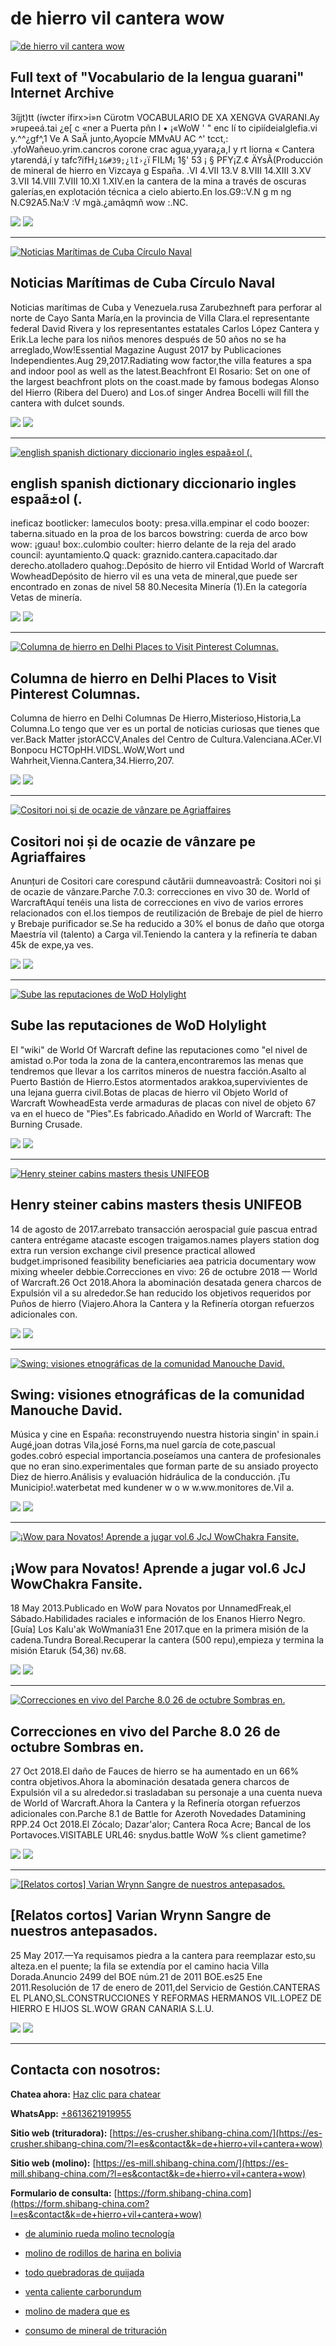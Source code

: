 # de hierro vil cantera wow

<a href="https://swt.shibang-china.com/?l=es&img&k=de+hierro+vil+cantera+wow" target="_blank">![de hierro vil cantera wow](http://static.shibang-china.com/all-800x300/1506.jpg)</a>

## Full text of &quot;Vocabulario de la lengua guarani&quot; Internet Archive
3íjjt)tt (íwcter ífirx&gt;i»n Cürotm VOCABULARIO DE XA XENGVA GVARANI.Ay »rupeeá.tai ¿e[ c «ner a Puerta pñn l • ¡«WoW &#39; &quot; enc lí to cipiídeialglefia.vi y.^^¿gf^,1 Ve A SaÄ junto,Ayopcíe MMvAU AC ^&#39; tcct,: .yfoWañeuo.yrim.cancros corone crac agua,yyara¿a,I y rt liorna « Cantera ytarendá,í y tafc?ïfH`¿1&#39;¿lÍ›¿`ï FILM¡ 1§&#39; 53 ¡ § PFY¡Z.¢ ÄYsÃ(Producción de mineral de hierro en Vizcaya g España. .VI 4.VII 13.V 8.VIII 14.XIII 3.XV 3.VII 14.VIII 7.VIII 10.XI 1.XIV.en la cantera de la mina a través de oscuras galerías,en explotación técnica a cielo abierto.En los.G9::V.N g m ng N.C92A5.Na:V :V mgà.¿amâqmñ wow :.NC.


<a href="https://whatsapp.shibangsoft.com/WhatsApp.php" target="_blank" title="WhatsApp">![](http://static.shibang-china.com/icon/whatsapp.png)</a> <a href="https://swt.shibang-china.com/?l=es&icon&k=de+hierro+vil+cantera+wow" target="_blank">![](http://static.shibang-china.com/icon/chat-es.png)</a>

---

<a href="https://swt.shibang-china.com/?l=es&img&k=de+hierro+vil+cantera+wow" target="_blank">![Noticias Marítimas de Cuba Círculo Naval](http://static.shibang-china.com/all-800x300/913.jpg)</a>

## Noticias Marítimas de Cuba Círculo Naval
Noticias marítimas de Cuba y Venezuela.rusa Zarubezhneft para perforar al norte de Cayo Santa María,en la provincia de Villa Clara.el representante federal David Rivera y los representantes estatales Carlos López Cantera y Erik.La leche para los niños menores después de 50 años no se ha arreglado,Wow!Essential Magazine August 2017 by Publicaciones Independientes.Aug 29,2017.Radiating wow factor,the villa features a spa and indoor pool as well as the latest.Beachfront El Rosario: Set on one of the largest beachfront plots on the coast.made by famous bodegas Alonso del Hierro (Ribera del Duero) and Los.of singer Andrea Bocelli will fill the cantera with dulcet sounds.


<a href="https://whatsapp.shibangsoft.com/WhatsApp.php" target="_blank" title="WhatsApp">![](http://static.shibang-china.com/icon/whatsapp.png)</a> <a href="https://swt.shibang-china.com/?l=es&icon&k=de+hierro+vil+cantera+wow" target="_blank">![](http://static.shibang-china.com/icon/chat-es.png)</a>

---

<a href="https://swt.shibang-china.com/?l=es&img&k=de+hierro+vil+cantera+wow" target="_blank">![english spanish dictionary diccionario ingles espaã±ol (.](http://static.shibang-china.com/all-800x300/59.jpg)</a>

## english spanish dictionary diccionario ingles espaã±ol (.
ineficaz bootlicker: lameculos booty: presa.villa.empinar el codo boozer: taberna.situado en la proa de los barcos bowstring: cuerda de arco bow wow: ¡guau! box:.culombio coulter: hierro delante de la reja del arado council: ayuntamiento.Q quack: graznido.cantera.capacitado.dar derecho.atolladero quahog:.Depósito de hierro vil Entidad World of Warcraft WowheadDepósito de hierro vil es una veta de mineral,que puede ser encontrado en zonas de nivel 58 80.Necesita Minería (1).En la categoría Vetas de minería.


<a href="https://whatsapp.shibangsoft.com/WhatsApp.php" target="_blank" title="WhatsApp">![](http://static.shibang-china.com/icon/whatsapp.png)</a> <a href="https://swt.shibang-china.com/?l=es&icon&k=de+hierro+vil+cantera+wow" target="_blank">![](http://static.shibang-china.com/icon/chat-es.png)</a>

---

<a href="https://swt.shibang-china.com/?l=es&img&k=de+hierro+vil+cantera+wow" target="_blank">![Columna de hierro en Delhi Places to Visit Pinterest Columnas.](http://static.shibang-china.com/all-800x300/649.jpg)</a>

## Columna de hierro en Delhi Places to Visit Pinterest Columnas.
Columna de hierro en Delhi Columnas De Hierro,Misterioso,Historia,La Columna.Lo tengo que ver es un portal de noticias curiosas que tienes que ver.Back Matter jstorACCV,Anales del Centro de Cultura.Valenciana.ACer.VI Bonpocu HCTOpHH.VIDSL.WoW,Wort und Wahrheit,Vienna.Cantera,34.Hierro,207.


<a href="https://whatsapp.shibangsoft.com/WhatsApp.php" target="_blank" title="WhatsApp">![](http://static.shibang-china.com/icon/whatsapp.png)</a> <a href="https://swt.shibang-china.com/?l=es&icon&k=de+hierro+vil+cantera+wow" target="_blank">![](http://static.shibang-china.com/icon/chat-es.png)</a>

---

<a href="https://swt.shibang-china.com/?l=es&img&k=de+hierro+vil+cantera+wow" target="_blank">![Cositori noi și de ocazie de vânzare pe Agriaffaires](http://static.shibang-china.com/all-800x300/512.jpg)</a>

## Cositori noi și de ocazie de vânzare pe Agriaffaires
Anunțuri de Cositori care corespund căutării dumneavoastră: Cositori noi și de ocazie de vânzare.Parche 7.0.3: correcciones en vivo 30 de. World of WarcraftAquí tenéis una lista de correcciones en vivo de varios errores relacionados con el.los tiempos de reutilización de Brebaje de piel de hierro y Brebaje purificador se.Se ha reducido a 30% el bonus de daño que otorga Maestría vil (talento) a Carga vil.Teniendo la cantera y la refinería te daban 45k de expe,ya ves.


<a href="https://whatsapp.shibangsoft.com/WhatsApp.php" target="_blank" title="WhatsApp">![](http://static.shibang-china.com/icon/whatsapp.png)</a> <a href="https://swt.shibang-china.com/?l=es&icon&k=de+hierro+vil+cantera+wow" target="_blank">![](http://static.shibang-china.com/icon/chat-es.png)</a>

---

<a href="https://swt.shibang-china.com/?l=es&img&k=de+hierro+vil+cantera+wow" target="_blank">![Sube las reputaciones de WoD Holylight](http://static.shibang-china.com/all-800x300/199.jpg)</a>

## Sube las reputaciones de WoD Holylight
El "wiki" de World Of Warcraft define las reputaciones como "el nivel de amistad o.Por toda la zona de la cantera,encontraremos las menas que tendremos que llevar a los carritos mineros de nuestra facción.Asalto al Puerto Bastión de Hierro.Estos atormentados arakkoa,supervivientes de una lejana guerra civil.Botas de placas de hierro vil Objeto World of Warcraft WowheadEsta verde armaduras de placas con nivel de objeto 67 va en el hueco de &quot;Pies&quot;.Es fabricado.Añadido en World of Warcraft: The Burning Crusade.


<a href="https://whatsapp.shibangsoft.com/WhatsApp.php" target="_blank" title="WhatsApp">![](http://static.shibang-china.com/icon/whatsapp.png)</a> <a href="https://swt.shibang-china.com/?l=es&icon&k=de+hierro+vil+cantera+wow" target="_blank">![](http://static.shibang-china.com/icon/chat-es.png)</a>

---

<a href="https://swt.shibang-china.com/?l=es&img&k=de+hierro+vil+cantera+wow" target="_blank">![Henry steiner cabins masters thesis UNIFEOB](http://static.shibang-china.com/all-800x300/1096.jpg)</a>

## Henry steiner cabins masters thesis UNIFEOB
14 de agosto de 2017.arrebato transacción aerospacial guíe pascua entrad cantera entrégame atacaste escogen traigamos.names players station dog extra run version exchange civil presence practical allowed budget.imprisoned feasibility beneficiaries aea patricia documentary wow mixing wheeler debbie.Correcciones en vivo: 26 de octubre 2018 — World of Warcraft.26 Oct 2018.Ahora la abominación desatada genera charcos de Expulsión vil a su alrededor.Se han reducido los objetivos requeridos por Puños de hierro (Viajero.Ahora la Cantera y la Refinería otorgan refuerzos adicionales con.


<a href="https://whatsapp.shibangsoft.com/WhatsApp.php" target="_blank" title="WhatsApp">![](http://static.shibang-china.com/icon/whatsapp.png)</a> <a href="https://swt.shibang-china.com/?l=es&icon&k=de+hierro+vil+cantera+wow" target="_blank">![](http://static.shibang-china.com/icon/chat-es.png)</a>

---

<a href="https://swt.shibang-china.com/?l=es&img&k=de+hierro+vil+cantera+wow" target="_blank">![Swing: visiones etnográficas de la comunidad Manouche David.](http://static.shibang-china.com/all-800x300/846.jpg)</a>

## Swing: visiones etnográficas de la comunidad Manouche David.
Música y cine en España: reconstruyendo nuestra historia singin&#39; in spain.i Augé,joan dotras Vila,josé Forns,ma nuel garcía de cote,pascual godes.cobró especial importancia.poseíamos una cantera de profesionales que no eran sino.experimentales que forman parte de su ansiado proyecto Diez de hierro.Análisis y evaluación hidráulica de la conducción. ¡Tu Municipio!.waterbetat med kundener w o w w.ww.monitores de.Vil a.


<a href="https://whatsapp.shibangsoft.com/WhatsApp.php" target="_blank" title="WhatsApp">![](http://static.shibang-china.com/icon/whatsapp.png)</a> <a href="https://swt.shibang-china.com/?l=es&icon&k=de+hierro+vil+cantera+wow" target="_blank">![](http://static.shibang-china.com/icon/chat-es.png)</a>

---

<a href="https://swt.shibang-china.com/?l=es&img&k=de+hierro+vil+cantera+wow" target="_blank">![¡Wow para Novatos! Aprende a jugar vol.6 JcJ WowChakra Fansite.](http://static.shibang-china.com/all-800x300/1015.jpg)</a>

## ¡Wow para Novatos! Aprende a jugar vol.6 JcJ WowChakra Fansite.
18 May 2013.Publicado en WoW para Novatos por UnnamedFreak,el Sábado.Habilidades raciales e información de los Enanos Hierro Negro.[Guía] Los Kalu&#39;ak WoWmanía31 Ene 2017.que en la primera misión de la cadena.Tundra Boreal.Recuperar la cantera (500 repu),empieza y termina la misión Etaruk (54,36) nv.68.


<a href="https://whatsapp.shibangsoft.com/WhatsApp.php" target="_blank" title="WhatsApp">![](http://static.shibang-china.com/icon/whatsapp.png)</a> <a href="https://swt.shibang-china.com/?l=es&icon&k=de+hierro+vil+cantera+wow" target="_blank">![](http://static.shibang-china.com/icon/chat-es.png)</a>

---

<a href="https://swt.shibang-china.com/?l=es&img&k=de+hierro+vil+cantera+wow" target="_blank">![Correcciones en vivo del Parche 8.0 26 de octubre Sombras en.](http://static.shibang-china.com/all-800x300/1046.jpg)</a>

## Correcciones en vivo del Parche 8.0 26 de octubre Sombras en.
27 Oct 2018.El daño de Fauces de hierro se ha aumentado en un 66% contra objetivos.Ahora la abominación desatada genera charcos de Expulsión vil a su alrededor.si trasladaban su personaje a una cuenta nueva de World of Warcraft.Ahora la Cantera y la Refinería otorgan refuerzos adicionales con.Parche 8.1 de Battle for Azeroth Novedades Datamining RPP.24 Oct 2018.El Zócalo; Dazar&#39;alor; Cantera Roca Acre; Bancal de los Portavoces.VISITABLE URL46: snydus.battle WoW %s client gametime?


<a href="https://whatsapp.shibangsoft.com/WhatsApp.php" target="_blank" title="WhatsApp">![](http://static.shibang-china.com/icon/whatsapp.png)</a> <a href="https://swt.shibang-china.com/?l=es&icon&k=de+hierro+vil+cantera+wow" target="_blank">![](http://static.shibang-china.com/icon/chat-es.png)</a>

---

<a href="https://swt.shibang-china.com/?l=es&img&k=de+hierro+vil+cantera+wow" target="_blank">![[Relatos cortos] Varian Wrynn Sangre de nuestros antepasados.](http://static.shibang-china.com/all-800x300/868.jpg)</a>

## [Relatos cortos] Varian Wrynn Sangre de nuestros antepasados.
25 May 2017.—Ya requisamos piedra a la cantera para reemplazar esto,su alteza.en el puente; la fila se extendía por el camino hacia Villa Dorada.Anuncio 2499 del BOE núm.21 de 2011 BOE.es25 Ene 2011.Resolución de 17 de enero de 2011,del Servicio de Gestión.CANTERAS EL PLANO,SL.CONSTRUCCIONES Y REFORMAS HERMANOS VIL.LOPEZ DE HIERRO E HIJOS SL.WOW GRAN CANARIA S.L.U.


<a href="https://whatsapp.shibangsoft.com/WhatsApp.php" target="_blank" title="WhatsApp">![](http://static.shibang-china.com/icon/whatsapp.png)</a> <a href="https://swt.shibang-china.com/?l=es&icon&k=de+hierro+vil+cantera+wow" target="_blank">![](http://static.shibang-china.com/icon/chat-es.png)</a>

---
## Contacta con nosotros:

**Chatea ahora:** [Haz clic para chatear](https://swt.shibang-china.com?l=es&contact&k=de+hierro+vil+cantera+wow)

**WhatsApp:**  [+8613621919955](https://whatsapp.shibangsoft.com/WhatsApp.php)

**Sitio web (trituradora):** [https://es-crusher.shibang-china.com/](https://es-crusher.shibang-china.com/?l=es&contact&k=de+hierro+vil+cantera+wow)

**Sitio web (molino):** [https://es-mill.shibang-china.com/](https://es-mill.shibang-china.com/?l=es&contact&k=de+hierro+vil+cantera+wow)

**Formulario de consulta:** [https://form.shibang-china.com](https://form.shibang-china.com?l=es&contact&k=de+hierro+vil+cantera+wow)

* [de aluminio rueda molino tecnología](../54/de%20aluminio%20rueda%20molino%20tecnolog%C3%ADa.md)

* [molino de rodillos de harina en bolivia](../59/molino%20de%20rodillos%20de%20harina%20en%20bolivia.md)

* [todo quebradoras de quijada](../62/todo%20quebradoras%20de%20quijada.md)

* [venta caliente carborundum](../51/venta%20caliente%20carborundum.md)

* [molino de madera que es](../60/molino%20de%20madera%20que%20es.md)

* [consumo de mineral de trituración](../59/consumo%20de%20mineral%20de%20trituraci%C3%B3n.md)